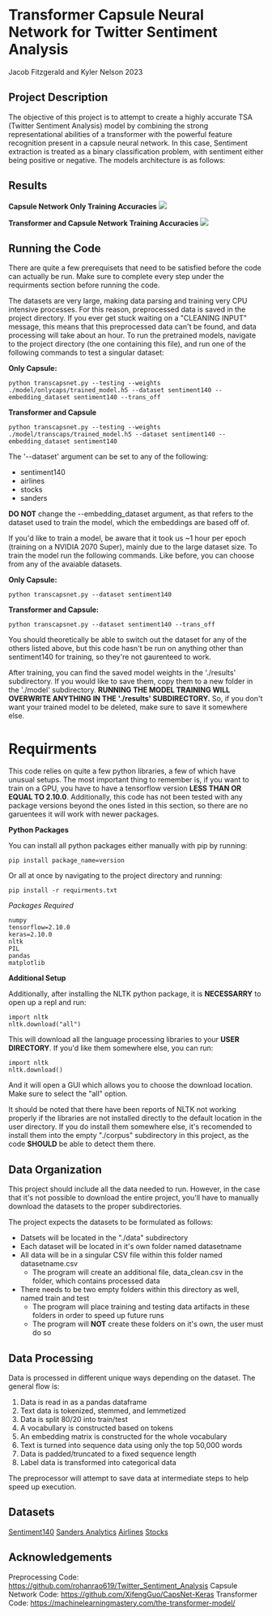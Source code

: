 # Transformer Capsule Neural Network for Twitter Sentiment Analysis

Jacob Fitzgerald and Kyler Nelson 2023

## Project Description
The objective of this project is to attempt to create a highly accurate TSA (Twitter Sentiment Analysis) model by combining the strong representational abilities of a transformer with the powerful feature recognition present in a capsule neural network. In this case, Sentiment extraction is treated as a binary classification problem, with sentiment either being positive or negative. The models architecture is as follows:


## Results
**Capsule Network Only Training Accuracies**
![](/docs/notransacc.png)

**Transformer and Capsule Network Training Accuracies**
![](/docs/transacc.png)

## Running the Code

There are quite a few prerequisets that need to be satisfied before the code can actually be run. Make sure to complete every step under the requirments section before running the code.

The datasets are very large, making data parsing and training very CPU intensive processes. For this reason, preprocessed data is saved in the project directory. If you ever get stuck waiting on a  "CLEANING INPUT" message, this means that this preprocessed data can't be found, and data processing will take about an hour. To run the pretrained models, navigate to the project directory (the one containing this file), and run one of the following commands to test a singular dataset:

**Only Capsule:**
```
python transcapsnet.py --testing --weights ./model/onlycaps/trained_model.h5 --dataset sentiment140 --embedding_dataset sentiment140 --trans_off
```

**Transformer and Capsule**
```
python transcapsnet.py --testing --weights ./model/transcaps/trained_model.h5 --dataset sentiment140 --embedding_dataset sentiment140 
```

The '--dataset' argument can be set to any of the following:
* sentiment140
* airlines
* stocks
* sanders

**DO NOT** change the --embedding_dataset argument, as that refers to the dataset used to train the model, which the embeddings are based off of. 

If you'd like to train a model, be aware that it took us ~1 hour per epoch (training on a NVIDIA 2070 Super), mainly due to the large dataset size. To train the model run the following commands. Like before, you can choose from any of the avaiable datasets.

**Only Capsule:**
```
python transcapsnet.py --dataset sentiment140 
```

**Transformer and Capsule:**
```
python transcapsnet.py --dataset sentiment140 --trans_off
```

You should theoretically be able to switch out the dataset for any of the others listed above, but this code hasn't be run on anything other than sentiment140 for training, so they're not gaurenteed to work.

After training, you can find the saved model weights in the './results' subdirectory. If you would like to save them, copy them to a new folder in the './model' subdirectory. **RUNNING THE MODEL TRAINING WILL OVERWRITE ANYTHING IN THE './results' SUBDIRECTORY.** So, if you don't want your trained model to be deleted, make sure to save it somewhere else.


# Requirments

This code relies on quite a few python libraries, a few of which have unusual setups. The most important thing to remember is, if you want to train on a GPU, you have to have a tensorflow version **LESS THAN OR EQUAL TO 2.10.0**. Additionally, this code has not been tested with any package versions beyond the ones listed in this section, so there are no garuentees it will work with newer packages.

**Python Packages**

You can install all python packages either manually with pip by running:
```
pip install package_name=version
```

Or all at once by navigating to the project directory and running:
```
pip install -r requirments.txt
```

*Packages Required*
```
numpy
tensorflow=2.10.0
keras=2.10.0
nltk
PIL
pandas
matplotlib
```

**Additional Setup**

Additionally, after installing the NLTK python package, it is **NECESSARRY** to open up a repl and run:
```
import nltk
nltk.download("all")
```

This will download all the language processing libraries to your **USER DIRECTORY**. If you'd like them somewhere else, you can run:
```
import nltk
nltk.download()
```

And it will open a GUI which allows you to choose the download location. Make sure to select the "all" option. 

It should be noted that there have been reports of NLTK not working properly if the libraries are not installed directly to the default location in the user directory. If you do install them somewhere else, it's recomended to install them into the empty "./corpus" subdirectory in this project, as the code **SHOULD** be able to detect them there.



## Data Organization
This project should include all the data needed to run. However, in the case that it's not possible to download the entire project, you'll have to manually download the datasets to the proper subdirectories.

The project expects the datasets to be formulated as follows:
- Datsets will be located in the "./data" subdirectory
- Each dataset will be located in it's own folder named datasetname
- All data will be in a singular CSV file within this folder named datasetname.csv
	- The program will create an additional file, data_clean.csv in the folder, which contains processed data
- There needs to be two empty folders within this directory as well, named train and test
	- The program will place training and testing data artifacts in these folders in order to speed up future runs
	- The program will **NOT** create these folders on it's own, the user must do so

## Data Processing
Data is processed in different unique ways depending on the dataset. The general flow is:
1. Data is read in as a pandas dataframe
2. Text data is tokenized, stemmed, and lemmetized
4. Data is split 80/20 into train/test
3. A vocabullary is constructed based on tokens
4. An embedding matrix is constructed for the whole vocabulary
5. Text is turned into sequence data using only the top 50,000 words
6. Data is padded/truncated to a fixed sequence length
7. Label data is transformed into categorical data

The preprocessor will attempt to save data at intermediate steps to help speed up execution.

## Datasets
[Sentiment140](http://help.sentiment140.com/for-students/)
[Sanders Analytics](https://github.com/zfz/twitter_corpus)
[Airlines](https://www.kaggle.com/datasets/crowdflower/twitter-airline-sentiment)
[Stocks](https://www.kaggle.com/datasets/yash612/stockmarket-sentiment-dataset)

## Acknowledgements

Preprocessing Code: https://github.com/rohanrao619/Twitter_Sentiment_Analysis
Capsule Network Code: https://github.com/XifengGuo/CapsNet-Keras
Transformer Code: https://machinelearningmastery.com/the-transformer-model/

